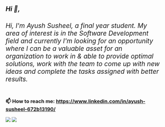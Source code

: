 <!DOCTYPE>
<html>
<h2>
<i>
Hi 👋,
<h6> 
Hi,
I'm Ayush Susheel, a final year student.
My area of interest is in the Software Development field and currently 
I'm looking for an opportunity where I can be a valuable asset for an organization to work in & able to provide optimal solutions, work with the team to come up with new ideas and complete the tasks 
assigned with better results.
 </h6>
</i><h2>

<!--
**Ayushsusheel/Ayushsusheel** is a ✨ _special_ ✨ repository because its `README.md` (this file) appears on your GitHub profile. -->



<!--### 🔭 I’m currently working on building a profile that would be useful for 
### 🌱 I’m currently pursuing B.Tech in CSE (Big Data)

<!----### 🤔 I’m looking for members that can contribute to a project on Big Data.--> 
### 📫 How to reach me: https://www.linkedin.com/in/ayush-susheel-672b13190/
 <img src ="https://github-readme-stats.vercel.app/api?username=AyushSusheel&&show_icons=true&title_color=ffffff&icon_color=bb2acf&text_color=daf7dc&bg_color=151515">
<img src="https://visitor-badge-reloaded.herokuapp.com/badge?page_id=Ayushsusheel">


</html>
